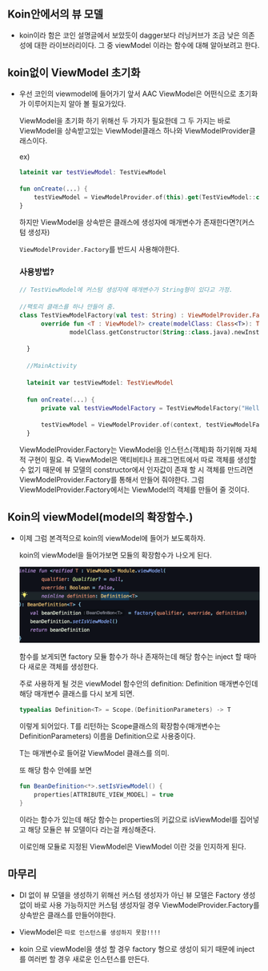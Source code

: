 ## Koin안에서의 뷰 모델

- koin이라 함은 코인 설명글에서 보았듯이 dagger보다 러닝커브가 조금 낮은 의존성에 대한 라이브러리이다. 그 중 viewModel 이라는 함수에 대해 알아보려고 한다.

## koin없이 ViewModel 초기화

- 우선 코인의 viewmodel에 들어가기 앞서 AAC ViewModel은 어떤식으로 초기화가 이루어지는지 알아 볼 필요가있다.

  ViewModel을 초기화 하기 위해선 두 가지가 필요한데 그 두 가지는 바로 ViewModel을 상속받고있는 ViewModel클래스 하나와 ViewModelProvider클래스이다.

  ex)

  ```kotlin
  lateinit var testViewModel: TestViewModel

  fun onCreate(...) {
      testViewModel = ViewModelProvider.of(this).get(TestViewModel::class.java)
  }
  ```

  하지만 ViewModel을 상속받은 클래스에 생성자에 매개변수가 존재한다면?(커스텀 생성자)

  `ViewModelProvider.Factory`를 반드시 사용해야한다.

  ### 사용방법?

  ```kotlin
  // TestViewModel에 커스텀 생성자에 매개변수가 String형이 있다고 가정.

  //팩토리 클래스를 하나 만들어 줌.
  class TestViewModelFactory(val test: String) : ViewModelProvider.Factory {
        override fun <T : ViewModel?> create(modelClass: Class<T>): T =
                modelClass.getConstructor(String::class.java).newInstance(test)

    }

    //MainActivity

    lateinit var testViewModel: TestViewModel

    fun onCreate(...) {
        private val testViewModelFactory = TestViewModelFactory("HelloWorld")

        testViewModel = ViewModelProvider.of(context, testViewModelFactory).get(TestViewModel::class.java)
    }
  ```

  ViewModelProvider.Factory는 ViewModel을 인스턴스(객체)화 하기위해 자체적 구현이 필요. 즉 ViewModel은 액티비티나 프래그먼트에서 따로 객체를 생성할 수 없기 때문에 뷰 모델의 constructor에서 인자값이 존재 할 시 객체를 만드려면 ViewModelProvider.Factory를 통해서 만들어 줘야한다.
  그럼 ViewModelProvider.Factory에서는 ViewModel의 객체를 만들어 줄 것이다.

## Koin의 viewModel(model의 확장함수.)

- 이제 그럼 본격적으로 koin의 viewModel에 들어가 보도록하자.


    koin의 viewModel을 들어가보면 모듈의 확장함수가 나오게 된다.

    ![koin-viewmodel함수](../../RxJava/img/koin_viewModel.png)

    함수를 보게되면 factory 모듈 함수가 하나 존재하는데 해당 함수는 inject 할 때마다  새로운 객체를 생성한다.

    주로 사용하게 될 것은 viewModel 함수안의 definition: Definition<T> 매개변수인데 해당 매개변수 클래스를 다시 보게 되면.

    ``` kotlin
    typealias Definition<T> = Scope.(DefinitionParameters) -> T
    ```

    이렇게 되어있다. T를 리턴하는 Scope클래스의 확장함수(매개변수는 DefinitionParameters) 이름을 Definition으로 사용중이다.

    T는 매개변수로 들어갈 ViewModel 클래스를 의미.

    또 해당 함수 안에를 보면

    ``` kotlin
    fun BeanDefinition<*>.setIsViewModel() {
        properties[ATTRIBUTE_VIEW_MODEL] = true
    }
    ```

    이라는 함수가 있는데 해당 함수는 properties의 키값으로 isViewModel를 집어넣고 해당 모듈은 뷰 모델이다 라는걸 캐싱해준다.

    이로인해 모듈로 지정된 ViewModel은 ViewModel 이란 것을 인지하게 된다.

## 마무리

- DI 없이 뷰 모델을 생성하기 위해선 커스텀 생성자가 아닌 뷰 모델은 Factory 생성없이 바로 사용 가능하지만 커스텀 생성자일 경우 ViewModelProvider.Factory를 상속받은 클래스를 만들어야한다.

- ViewModel은 `따로 인스턴스를 생성하지 못함!!!!`

- koin 으로 viewModel을 생성 할 경우 factory 형으로 생성이 되기 때문에 inject를 여러번 할 경우 새로운 인스턴스를 만든다.
